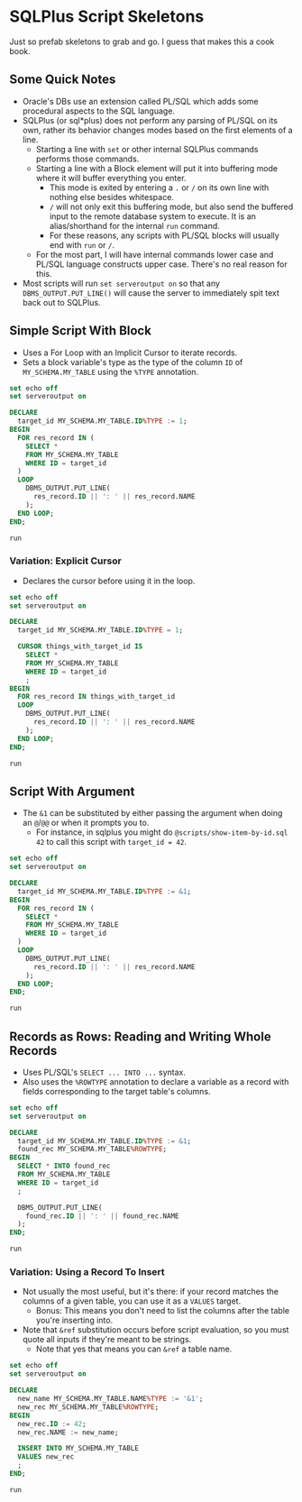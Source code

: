 SQLPlus Script Skeletons
========

Just so prefab skeletons to grab and go.  I guess that makes this a cook book.



## Some Quick Notes

- Oracle's DBs use an extension called PL/SQL which adds some procedural aspects to the SQL language.
- SQLPlus (or sql*plus) does not perform any parsing of PL/SQL on its own, rather its behavior changes modes based on the first elements of a line.
    - Starting a line with `set` or other internal SQLPlus commands performs those commands.
    - Starting a line with a Block element will put it into buffering mode where it will buffer everything you enter.
        - This mode is exited by entering a `.` or `/` on its own line with nothing else besides whitespace.
        - `/` will not only exit this buffering mode, but also send the buffered input to the remote database system to execute.  It is an alias/shorthand for the internal `run` command.
        - For these reasons, any scripts with PL/SQL blocks will usually end with `run` or `/`.
    - For the most part, I will have internal commands lower case and PL/SQL language constructs upper case.  There's no real reason for this.
- Most scripts will run `set serveroutput on` so that any `DBMS_OUTPUT.PUT_LINE()` will cause the server to immediately spit text back out to SQLPlus.


## Simple Script With Block

- Uses a For Loop with an Implicit Cursor to iterate records.
- Sets a block variable's type as the type of the column `ID` of `MY_SCHEMA.MY_TABLE` using the `%TYPE` annotation.

```sql
set echo off
set serveroutput on

DECLARE
  target_id MY_SCHEMA.MY_TABLE.ID%TYPE := 1;
BEGIN
  FOR res_record IN (
    SELECT *
    FROM MY_SCHEMA.MY_TABLE
    WHERE ID = target_id
  )
  LOOP
    DBMS_OUTPUT.PUT_LINE(
      res_record.ID || ': ' || res_record.NAME
    );
  END LOOP;
END;

run
```


### Variation: Explicit Cursor

- Declares the cursor before using it in the loop.

```sql
set echo off
set serveroutput on

DECLARE
  target_id MY_SCHEMA.MY_TABLE.ID%TYPE = 1;

  CURSOR things_with_target_id IS
    SELECT *
    FROM MY_SCHEMA.MY_TABLE
    WHERE ID = target_id
    ;
BEGIN
  FOR res_record IN things_with_target_id
  LOOP
    DBMS_OUTPUT.PUT_LINE(
      res_record.ID || ': ' || res_record.NAME
    );
  END LOOP;
END;

run
```



## Script With Argument

- The `&1` can be substituted by either passing the argument when doing an `@`/`@@` or when it prompts you to.
    - For instance, in sqlplus you might do `@scripts/show-item-by-id.sql 42` to call this script with `target_id = 42`.

```sql
set echo off
set serveroutput on

DECLARE
  target_id MY_SCHEMA.MY_TABLE.ID%TYPE := &1;
BEGIN
  FOR res_record IN (
    SELECT *
    FROM MY_SCHEMA.MY_TABLE
    WHERE ID = target_id
  )
  LOOP
    DBMS_OUTPUT.PUT_LINE(
      res_record.ID || ': ' || res_record.NAME
    );
  END LOOP;
END;

run
```



## Records as Rows: Reading and Writing Whole Records

- Uses PL/SQL's `SELECT ... INTO ...` syntax.
- Also uses the `%ROWTYPE` annotation to declare a variable as a record with fields corresponding to the target table's columns.

```sql
set echo off
set serveroutput on

DECLARE
  target_id MY_SCHEMA.MY_TABLE.ID%TYPE := &1;
  found_rec MY_SCHEMA.MY_TABLE%ROWTYPE;
BEGIN
  SELECT * INTO found_rec
  FROM MY_SCHEMA.MY_TABLE
  WHERE ID = target_id
  ;

  DBMS_OUTPUT.PUT_LINE(
    found_rec.ID || ': ' || found_rec.NAME
  );
END;

run
```


### Variation: Using a Record To Insert

- Not usually the most useful, but it's there: if your record matches the columns of a given table, you can use it as a `VALUES` target.
    - Bonus: This means you don't need to list the columns after the table you're inserting into.
- Note that `&ref` substitution occurs before script evaluation, so you must quote all inputs if they're meant to be strings.
    - Note that yes that means you can `&ref` a table name.

```sql
set echo off
set serveroutput on

DECLARE
  new_name MY_SCHEMA.MY_TABLE.NAME%TYPE := '&1';
  new_rec MY_SCHEMA.MY_TABLE%ROWTYPE;
BEGIN
  new_rec.ID := 42;
  new_rec.NAME := new_name;

  INSERT INTO MY_SCHEMA.MY_TABLE
  VALUES new_rec
  ;
END;

run
```
